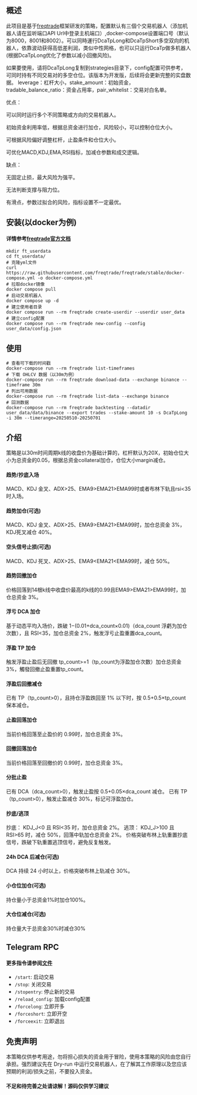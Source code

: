 ## 概述

此项目是基于[freqtrade](https://www.freqtrade.io/en/stable/)框架研发的策略，配置默认有三個个交易机器人（添加机器人请在监听端口API Url中登录主机端口）,docker-compose设置端口号（默认为8000，8001和8002）。可以同時運行DcaTpLong和DcaTpShort多空双向的机器人，依靠波动获得高低差利润，类似中性网格，也可以只运行DcaTp做多机器人(根据DcaTpLong优化了参数以减小回撤风险)。


如果要使用，请将DcaTpLong复制到strategies目录下，config配置可供参考，可同时持有不同交易对的多空仓位。该版本为开发版，后续将会更新完整的实盘数据。 leverage：杠杆大小，stake_amount：初始资金，tradable_balance_ratio：资金占用率，pair_whitelist：交易对白名单。

优点：

可以同时运行多个不同策略或方向的交易机器人。

初始资金利用率低，根据总资金进行加仓，风险较小，可以控制仓位大小。

可根据风险偏好调整杠杆，止盈条件和仓位大小。

可优化MACD,KDJ,EMA,RSI指标，加减仓参数和成交逻辑。

缺点：

无固定止损，最大风险为强平。

无法判断支撑与阻力位。

有滑点，参数过拟合的风险，指标设置不一定最优。




## 安装(以docker为例)

#### 详情参考[freqtrade官方文档](https://www.freqtrade.io/en/stable/docker_quickstart/)

```
mkdir ft_userdata
cd ft_userdata/
# 克隆yml文件
curl https://raw.githubusercontent.com/freqtrade/freqtrade/stable/docker-compose.yml -o docker-compose.yml
# 拉取docker镜像
docker compose pull
# 启动交易机器人
docker compose up -d
# 建立使用者目录
docker compose run --rm freqtrade create-userdir --userdir user_data
# 建立config配置
docker compose run --rm freqtrade new-config --config user_data/config.json
```

## 使用
```
# 查看可下载的时间戳
docker-compose run --rm freqtrade list-timeframes
# 下载 OHLCV 数据（以30m为例）
docker-compose run --rm freqtrade download-data --exchange binance --timeframe 30m
# 列出可用数据
docker-compose run --rm freqtrade list-data --exchange binance
# 回测数据
docker-compose run --rm freqtrade backtesting --datadir user_data/data/binance --export trades --stake-amount 10 -s DcaTpLong -i 30m --timerange=20250510-20250701
```


## 介绍

策略是以30m时间周期k线的收盘价为基础计算的，杠杆默认为20X，初始仓位大小为总资金的0.05，根据总资金collateral加仓，仓位大小margin减仓。

#### 趋势/抄底入场

MACD、KDJ 金叉、ADX>25、EMA9>EMA21>EMA99时或者布林下轨且rsi<35时入场。

#### 趋势加仓(可选)

MACD、KDJ 金叉、ADX>25、EMA9>EMA21>EMA99时，加仓总资金 3%，KDJ死叉减仓 40%。

#### 空头信号止损(可选)

MACD、KDJ 死叉、ADX>25、EMA9<EMA21<EMA99时，减仓 50%。

#### 趋势回撤加仓

价格回落到14根k线中收盘价最高的k线的0.99且EMA9>EMA21>EMA99时，加仓总资金 3%。

#### 浮亏 DCA 加仓

基于动态平均入场价，跌破 1−(0.01+dca_count×0.01)（dca_count 浮虧为加仓次数），且 RSI<35，加仓总资金 2%，触发浮亏止盈重置dca_count。

#### 浮盈 TP 加仓

触发浮盈止盈后无回撤 tp_count>=1（tp_count为浮盈加仓次数）加仓总资金 3%，觸發回撤止盈重置tp_count。


#### 浮盈后回撤减仓

已有 TP（tp_count>0），且持仓浮盈跌回至 1% 以下时，按 0.5+0.5×tp_count 保本减仓。

#### 止盈回落加仓

当前价格回落至止盈价的 0.99时，加仓总资金 3%。

#### 回撤回落加仓

当前价格回落至回撤价的 0.99时，加仓总资金 3%。

#### 分批止盈

已有 DCA（dca_count>0），触发止盈按 0.5+0.05×dca_count 减仓。
已有 TP（tp_count>0），触发止盈减仓 30%，标记可浮盈加仓。

#### 抄底/逃顶

抄底： KDJ_J<0 且 RSI<35 时，加仓总资金 2%。
逃顶： KDJ_J>100 且 RSI>65 时，减仓 50%，回落中轨加仓总资金 2%。
价格突破布林上轨重置抄底信号，跌破下轨重置逃顶信号，避免反复触发。

#### 24h DCA 后减仓(可选)

DCA 持续 24 小时以上，价格突破布林上轨减仓 30%。

#### 小仓位加仓(可选)

持仓量小于总资金1%时加仓100%。

#### 大仓位减仓(可选)

持仓量大于总资金30%时减仓30%


## Telegram RPC 

#### 更多指令请参阅[文件](https://www.freqtrade.io/en/latest/telegram-usage/)

- `/start`: 启动交易
- `/stop`: 关闭交易
- `/stopentry`: 停止新的交易
- `/reload_config`: 加载config配置
- `/forcelong`: 立即开多
- `/forceshort`: 立即开空
- `/forceexit`: 立即退出



## 免责声明

本策略仅供参考用途，勿将担心损失的资金用于冒险，使用本策略的风险由您自行承担。强烈建议先在 Dry-run 中运行交易机器人，在了解其工作原理以及您应该预期的利润/损失之前，不要投入资金。

#### 不足和待完善之处请谅解！源码仅供学习建议



